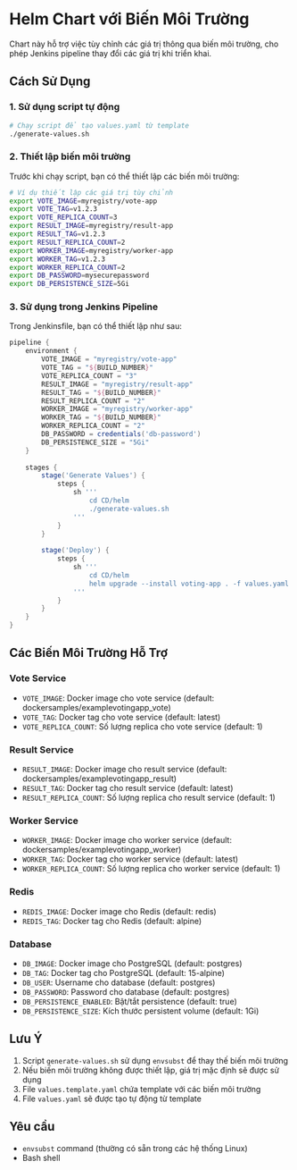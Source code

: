 # Helm Chart với Biến Môi Trường

Chart này hỗ trợ việc tùy chỉnh các giá trị thông qua biến môi trường, cho phép Jenkins pipeline thay đổi các giá trị khi triển khai.

## Cách Sử Dụng

### 1. Sử dụng script tự động

```bash
# Chạy script để tạo values.yaml từ template
./generate-values.sh
```

### 2. Thiết lập biến môi trường

Trước khi chạy script, bạn có thể thiết lập các biến môi trường:

```bash
# Ví dụ thiết lập các giá trị tùy chỉnh
export VOTE_IMAGE=myregistry/vote-app
export VOTE_TAG=v1.2.3
export VOTE_REPLICA_COUNT=3
export RESULT_IMAGE=myregistry/result-app
export RESULT_TAG=v1.2.3
export RESULT_REPLICA_COUNT=2
export WORKER_IMAGE=myregistry/worker-app
export WORKER_TAG=v1.2.3
export WORKER_REPLICA_COUNT=2
export DB_PASSWORD=mysecurepassword
export DB_PERSISTENCE_SIZE=5Gi
```

### 3. Sử dụng trong Jenkins Pipeline

Trong Jenkinsfile, bạn có thể thiết lập như sau:

```groovy
pipeline {
    environment {
        VOTE_IMAGE = "myregistry/vote-app"
        VOTE_TAG = "${BUILD_NUMBER}"
        VOTE_REPLICA_COUNT = "3"
        RESULT_IMAGE = "myregistry/result-app"
        RESULT_TAG = "${BUILD_NUMBER}"
        RESULT_REPLICA_COUNT = "2"
        WORKER_IMAGE = "myregistry/worker-app"
        WORKER_TAG = "${BUILD_NUMBER}"
        WORKER_REPLICA_COUNT = "2"
        DB_PASSWORD = credentials('db-password')
        DB_PERSISTENCE_SIZE = "5Gi"
    }
    
    stages {
        stage('Generate Values') {
            steps {
                sh '''
                    cd CD/helm
                    ./generate-values.sh
                '''
            }
        }
        
        stage('Deploy') {
            steps {
                sh '''
                    cd CD/helm
                    helm upgrade --install voting-app . -f values.yaml
                '''
            }
        }
    }
}
```

## Các Biến Môi Trường Hỗ Trợ

### Vote Service
- `VOTE_IMAGE`: Docker image cho vote service (default: dockersamples/examplevotingapp_vote)
- `VOTE_TAG`: Docker tag cho vote service (default: latest)
- `VOTE_REPLICA_COUNT`: Số lượng replica cho vote service (default: 1)

### Result Service
- `RESULT_IMAGE`: Docker image cho result service (default: dockersamples/examplevotingapp_result)
- `RESULT_TAG`: Docker tag cho result service (default: latest)
- `RESULT_REPLICA_COUNT`: Số lượng replica cho result service (default: 1)

### Worker Service
- `WORKER_IMAGE`: Docker image cho worker service (default: dockersamples/examplevotingapp_worker)
- `WORKER_TAG`: Docker tag cho worker service (default: latest)
- `WORKER_REPLICA_COUNT`: Số lượng replica cho worker service (default: 1)

### Redis
- `REDIS_IMAGE`: Docker image cho Redis (default: redis)
- `REDIS_TAG`: Docker tag cho Redis (default: alpine)

### Database
- `DB_IMAGE`: Docker image cho PostgreSQL (default: postgres)
- `DB_TAG`: Docker tag cho PostgreSQL (default: 15-alpine)
- `DB_USER`: Username cho database (default: postgres)
- `DB_PASSWORD`: Password cho database (default: postgres)
- `DB_PERSISTENCE_ENABLED`: Bật/tắt persistence (default: true)
- `DB_PERSISTENCE_SIZE`: Kích thước persistent volume (default: 1Gi)

## Lưu Ý

1. Script `generate-values.sh` sử dụng `envsubst` để thay thế biến môi trường
2. Nếu biến môi trường không được thiết lập, giá trị mặc định sẽ được sử dụng
3. File `values.template.yaml` chứa template với các biến môi trường
4. File `values.yaml` sẽ được tạo tự động từ template

## Yêu cầu

- `envsubst` command (thường có sẵn trong các hệ thống Linux)
- Bash shell 
